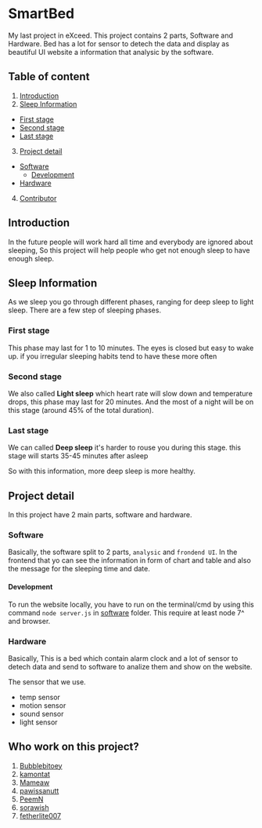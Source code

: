 # SmartBed

My last project in eXceed. This project contains 2 parts, Software and Hardware. Bed has a lot for sensor to detech the data and display as beautiful UI website a information that analysic by the software.

## Table of content

1. [Introduction](#introduction)
2. [Sleep Information](#sleep-information)
  - [First stage](#first-stage)
  - [Second stage](#second-stage)
  - [Last stage](#last-stage)
3. [Project detail](#project-detail)
  - [Software](#software)
    - [Development](#development)
  - [Hardware](#hardware)
4. [Contributor](#who-work-on-this-project)

## Introduction

In the future people will work hard all time and everybody are ignored about sleeping, So this project will help people who get not enough sleep to have enough sleep.

## Sleep Information

As we sleep you go through different phases, ranging for deep sleep to light sleep. There are a few step of sleeping phases.

### First stage

This phase may last for 1 to 10 minutes. The eyes is closed but easy to wake up. if you irregular sleeping habits tend to have these more often

### Second stage

We also called **Light sleep** which heart rate will slow down and temperature drops, this phase may last for 20 minutes. And the most of a night will be on this stage (around 45% of the total duration).

### Last stage

We can called **Deep sleep** it's harder to rouse you during this stage. 
this stage will starts 35-45 minutes after asleep

So with this information, more deep sleep is more healthy.

## Project detail

In this project have 2 main parts, software and hardware.

### Software

Basically, the software split to 2 parts, `analysic` and `frondend UI`. In the frontend that yo can see the information in form of chart and table and also the message for the sleeping time and date.

#### Development

To run the website locally, you have to run on the terminal/cmd by using this command `node server.js` in [software](software) folder. This require at least node 7^ and browser.

### Hardware

Basically, This is a bed which contain alarm clock and a lot of sensor to detech data and send to software to analize them and show on the website.

The sensor that we use. 
- temp sensor
- motion sensor
- sound sensor
- light sensor

## Who work on this project?

1. [Bubblebitoey](https://github.com/Bubblebitoey)
2. [kamontat](https://github.com/kamontat)
3. [Mameaw](https://github.com/mameaw14)
4. [pawissanutt](https://github.com/pawissanutt)
5. [PeemN](https://github.com/PeemN)
6. [sorawish](https://github.com/sorawish)
7. [fetherlite007](https://github.com/fetherlite007)

